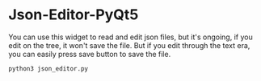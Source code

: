 # Json-Editor-PyQt5

You can use this widget to read and edit json files, but it's ongoing, if you edit on the tree, it won't save the file.
But if you edit through the text era, you can easily press save button to save the file.
```
python3 json_editor.py
```
